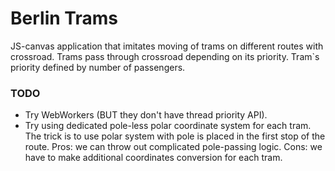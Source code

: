 # Berlin Trams

JS-canvas application that imitates moving of trams on different routes with crossroad.
Trams pass through crossroad depending on its priority. Tram`s priority defined by number of passengers.

### TODO
* Try WebWorkers (BUT they don't have thread priority API).
* Try using dedicated pole-less polar coordinate system for each tram.
  The trick is to use polar system with pole is placed in the first stop of the route.
  Pros: we can throw out complicated pole-passing logic.
  Cons: we have to make additional coordinates conversion for each tram.

